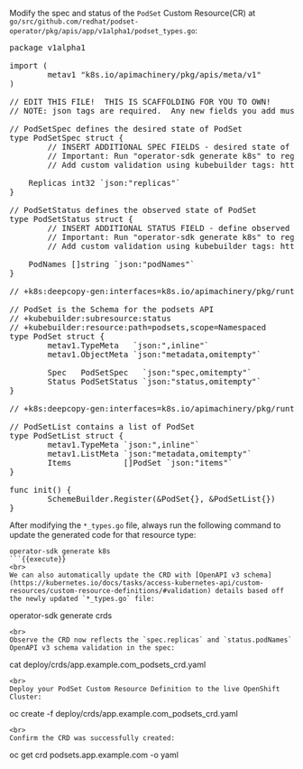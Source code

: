 Modify the spec and status of the `PodSet` Custom Resource(CR) at `go/src/github.com/redhat/podset-operator/pkg/apis/app/v1alpha1/podset_types.go`:

<pre class="file">
package v1alpha1

import (
        metav1 "k8s.io/apimachinery/pkg/apis/meta/v1"
)

// EDIT THIS FILE!  THIS IS SCAFFOLDING FOR YOU TO OWN!
// NOTE: json tags are required.  Any new fields you add must have json tags for the fields to be serialized.

// PodSetSpec defines the desired state of PodSet
type PodSetSpec struct {
        // INSERT ADDITIONAL SPEC FIELDS - desired state of cluster
        // Important: Run "operator-sdk generate k8s" to regenerate code after modifying this file
        // Add custom validation using kubebuilder tags: https://book-v1.book.kubebuilder.io/beyond_basics/generating_crd.html
        
	Replicas int32 `json:"replicas"`
}

// PodSetStatus defines the observed state of PodSet
type PodSetStatus struct {
        // INSERT ADDITIONAL STATUS FIELD - define observed state of cluster
        // Important: Run "operator-sdk generate k8s" to regenerate code after modifying this file
        // Add custom validation using kubebuilder tags: https://book-v1.book.kubebuilder.io/beyond_basics/generating_crd.html
        
	PodNames []string `json:"podNames"`
}

// +k8s:deepcopy-gen:interfaces=k8s.io/apimachinery/pkg/runtime.Object

// PodSet is the Schema for the podsets API
// +kubebuilder:subresource:status
// +kubebuilder:resource:path=podsets,scope=Namespaced
type PodSet struct {
        metav1.TypeMeta   `json:",inline"`
        metav1.ObjectMeta `json:"metadata,omitempty"`

        Spec   PodSetSpec   `json:"spec,omitempty"`
        Status PodSetStatus `json:"status,omitempty"`
}

// +k8s:deepcopy-gen:interfaces=k8s.io/apimachinery/pkg/runtime.Object

// PodSetList contains a list of PodSet
type PodSetList struct {
        metav1.TypeMeta `json:",inline"`
        metav1.ListMeta `json:"metadata,omitempty"`
        Items           []PodSet `json:"items"`
}

func init() {
        SchemeBuilder.Register(&PodSet{}, &PodSetList{})
}
</pre>

After modifying the `*_types.go` file, always run the following command to update the generated code for that resource type:

```
operator-sdk generate k8s
```{{execute}}
<br>
We can also automatically update the CRD with [OpenAPI v3 schema](https://kubernetes.io/docs/tasks/access-kubernetes-api/custom-resources/custom-resource-definitions/#validation) details based off the newly updated `*_types.go` file:

```
operator-sdk generate crds
```{{execute}}
<br>
Observe the CRD now reflects the `spec.replicas` and `status.podNames` OpenAPI v3 schema validation in the spec:

```
cat deploy/crds/app.example.com_podsets_crd.yaml
```{{execute}}
<br>
Deploy your PodSet Custom Resource Definition to the live OpenShift Cluster:

```
oc create -f deploy/crds/app.example.com_podsets_crd.yaml
```{{execute}}
<br>
Confirm the CRD was successfully created:

```
oc get crd podsets.app.example.com -o yaml
```{{execute}}
